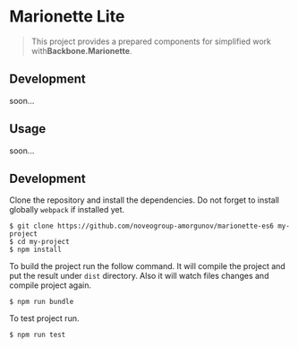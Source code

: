 Marionette Lite
======================
> This project provides a prepared components for simplified work with**Backbone.Marionette**.

Development
-----

soon...


Usage
------

soon...

Development
-----
Clone the repository and install the dependencies. Do not forget to install globally `webpack` if installed yet.

    $ git clone https://github.com/noveogroup-amorgunov/marionette-es6 my-project
    $ cd my-project
    $ npm install

To build the project run the follow command. It will compile the project and put the result under `dist` directory. Also it will watch files changes and compile project again. 

    $ npm run bundle

To test project run.

    $ npm run test